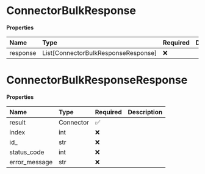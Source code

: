 # ConnectorBulkResponse

**Properties**

| Name     | Type                                | Required | Description |
| :------- | :---------------------------------- | :------- | :---------- |
| response | List[ConnectorBulkResponseResponse] | ❌       |             |

# ConnectorBulkResponseResponse

**Properties**

| Name          | Type      | Required | Description |
| :------------ | :-------- | :------- | :---------- |
| result        | Connector | ✅       |             |
| index         | int       | ❌       |             |
| id\_          | str       | ❌       |             |
| status_code   | int       | ❌       |             |
| error_message | str       | ❌       |             |

